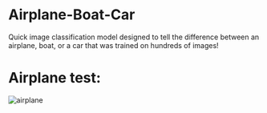 # Airplane-Boat-Car
Quick image classification model designed to tell the difference between an airplane, boat,  or a car that was trained on hundreds of images!

# Airplane test:
![airplane](https://user-images.githubusercontent.com/101684827/174423003-b3861ab6-751e-4fdc-aec9-5827cce95f14.jpeg)
